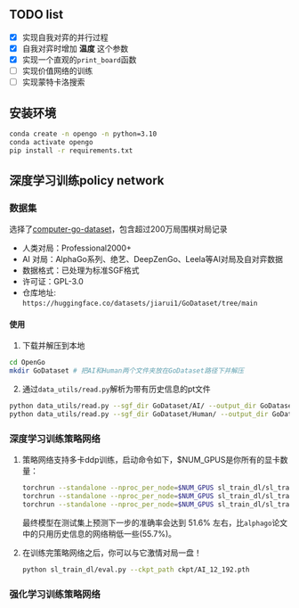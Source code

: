 ## TODO list
- [X] 实现自我对弈的并行过程
- [X] 自我对弈时增加 **温度** 这个参数
- [X] 实现一个直观的`print_board`函数
- [ ] 实现价值网络的训练
- [ ] 实现蒙特卡洛搜索

## 安装环境
```bash
conda create -n opengo -n python=3.10
conda activate opengo
pip install -r requirements.txt
```

## 深度学习训练policy network
### 数据集
选择了[computer-go-dataset](https://github.com/yenw/computer-go-dataset)，包含超过200万局围棋对局记录
- 人类对局：Professional2000+
- AI 对局：AlphaGo系列、绝艺、DeepZenGo、Leela等AI对局及自对弈数据
- 数据格式：已处理为标准SGF格式
- 许可证：GPL-3.0
- 仓库地址: `https://huggingface.co/datasets/jiarui1/GoDataset/tree/main`

#### 使用
1. 下载并解压到本地
```bash
cd OpenGo
mkdir GoDataset # 把AI和Human两个文件夹放在GoDataset路径下并解压
```
2. 通过`data_utils/read.py`解析为带有历史信息的pt文件
```bash
python data_utils/read.py --sgf_dir GoDataset/AI/ --output_dir GoDataset/AI_pt # 处理AI棋谱
python data_utils/read.py --sgf_dir GoDataset/Human/ --output_dir GoDataset/Human_pt # 处理人类棋谱
```

### 深度学习训练策略网络
1. 策略网络支持多卡ddp训练，启动命令如下，$NUM_GPUS是你所有的显卡数量：
    ```bash
    torchrun --standalone --nproc_per_node=$NUM_GPUS sl_train_dl/sl_train.py # AI 人类数据集全部训练，一个进程大约需要125G内存
    torchrun --standalone --nproc_per_node=$NUM_GPUS sl_train_dl/sl_train.py --data_dirs "GoDataset/AI_pt/" # 只训练AI数据集，一个进程32G内存
    torchrun --standalone --nproc_per_node=$NUM_GPUS sl_train_dl/sl_train.py --data_dirs "GoDataset/Human_pt/" # 只训练人类数据集，一个进程93G内存
    ```
    最终模型在测试集上预测下一步的准确率会达到 51.6% 左右，比`alphago`论文中的只用历史信息的网络稍低一些(55.7%)。

2. 在训练完策略网络之后，你可以与它激情对局一盘！
    ```bash
    python sl_train_dl/eval.py --ckpt_path ckpt/AI_12_192.pth
    ```

### 强化学习训练策略网络


